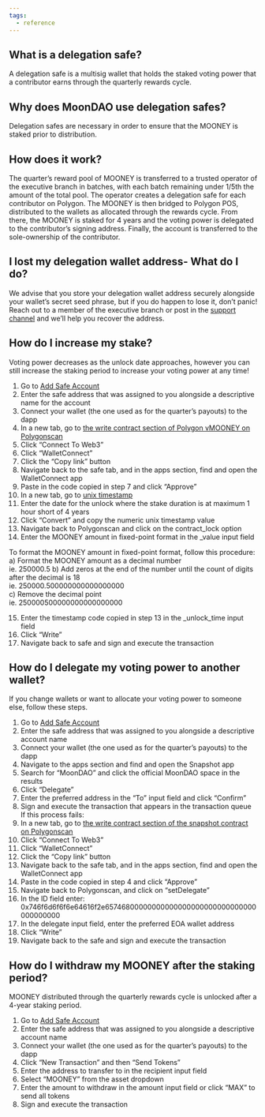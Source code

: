 ```yaml
---
tags:
  - reference
---
```

## What is a delegation safe?

A delegation safe is a multisig wallet that holds the staked voting power that a contributor earns through the quarterly rewards cycle. 

## Why does MoonDAO use delegation safes?

Delegation safes are necessary in order to ensure that the MOONEY is staked prior to distribution.

## How does it work?

The quarter’s reward pool of MOONEY is transferred to a trusted operator of the executive branch in batches, with each batch remaining under 1/5th the amount of the total pool. The operator creates a delegation safe for each contributor on Polygon. The MOONEY is then bridged to Polygon POS, distributed to the wallets as allocated through the rewards cycle. From there, the MOONEY is staked for 4 years and the voting power is delegated to the contributor’s signing address. Finally, the account is transferred to the sole-ownership of the contributor.

## I lost my delegation wallet address- What do I do?

We advise that you store your delegation wallet address securely alongside your wallet’s secret seed phrase, but if you do happen to lose it, don’t panic! Reach out to a member of the executive branch or post in the [support channel](https://discord.com/channels/914720248140279868/1178835616713154601) and we’ll help you recover the address.

## How do I increase my stake?

Voting power decreases as the unlock date approaches, however you can still increase the staking period to increase your voting power at any time!  
  
1) Go to [Add Safe Account](https://app.safe.global/new-safe/load)
2) Enter the safe address that was assigned to you alongside a descriptive name for the account
3) Connect your wallet (the one used as for the quarter’s payouts) to the dapp
4) In a new tab, go to [the write contract section of Polygon vMOONEY on Polygonscan](https://polygonscan.com/address/0xe2d1BFef0A642B717d294711356b468ccE68BEa6#writeContract) 
5) Click “Connect To Web3” 
6) Click “WalletConnect” 
7) Click the “Copy link” button 
8) Navigate back to the safe tab, and in the apps section, find and open the WalletConnect app
9) Paste in the code copied in step 7 and click “Approve”
10) In a new tab, go to [unix timestamp](https://www.unixtimestamp.com/)
11) Enter the date for the unlock where the stake duration is at maximum 1 hour short of 4 years
12) Click “Convert” and copy the numeric unix timestamp value
13) Navigate back to Polygonscan and click on the contract_lock option
14) Enter the MOONEY amount in fixed-point format in the _value input field

To format the MOONEY amount in fixed-point format, follow this procedure:
a) Format the MOONEY amount as a decimal number  
ie. 250000.5
b) Add zeros at the end of the number until the count of digits after the decimal is 18  
ie. 250000.500000000000000000  
c) Remove the decimal point  
ie. 250000500000000000000000

15) Enter the timestamp code copied in step 13 in the _unlock_time input field
16) Click “Write”
17) Navigate back to safe and sign and execute the transaction

## How do I delegate my voting power to another wallet?

If you change wallets or want to allocate your voting power to someone else, follow these steps.  
  
1) Go to [Add Safe Account](https://app.safe.global/new-safe/load)
2) Enter the safe address that was assigned to you alongside a descriptive account name
3) Connect your wallet (the one used as for the quarter’s payouts) to the dapp
4) Navigate to the apps section and find and open the Snapshot app
5) Search for “MoonDAO” and click the official MoonDAO space in the results
6) Click “Delegate”
7) Enter the preferred address in the “To” input field and click “Confirm”
8) Sign and execute the transaction that appears in the transaction queue  
If this process fails:
1) In a new tab, go to [the write contract section of the snapshot contract on Polygonscan](https://polygonscan.com/address/0x469788fE6E9E9681C6ebF3bF78e7Fd26Fc015446#writeContract)
2) Click “Connect To Web3” 
3) Click “WalletConnect” 
4) Click the “Copy link” button 
5) Navigate back to the safe tab, and in the apps section, find and open the WalletConnect app
6) Paste in the code copied in step 4 and click “Approve”
7) Navigate back to Polygonscan, and click on “setDelegate”
8) In the ID field enter:  
0x746f6d6f6f6e64616f2e65746800000000000000000000000000000000000000
9) In the delegate input field, enter the preferred EOA wallet address
10) Click “Write”
11) Navigate back to the safe and sign and execute the transaction

## How do I withdraw my MOONEY after the staking period?

MOONEY distributed through the quarterly rewards cycle is unlocked after a 4-year staking period.  
  
1) Go to [Add Safe Account](https://app.safe.global/new-safe/load)
2) Enter the safe address that was assigned to you alongside a descriptive account name
3) Connect your wallet (the one used as for the quarter’s payouts) to the dapp
4) Click “New Transaction” and then “Send Tokens”
5) Enter the address to transfer to in the recipient input field
6) Select “MOONEY” from the asset dropdown
7) Enter the amount to withdraw in the amount input field or click “MAX” to send all tokens
8) Sign and execute the transaction